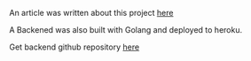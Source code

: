 An article was written about this project [here](https://dev.to/stevensunflash/using-domain-driven-design-ddd-in-golang-3ee5)

A Backened was also built with Golang and deployed to heroku.

Get backend github repository [here](https://github.com/victorsteven/food-app-server)
